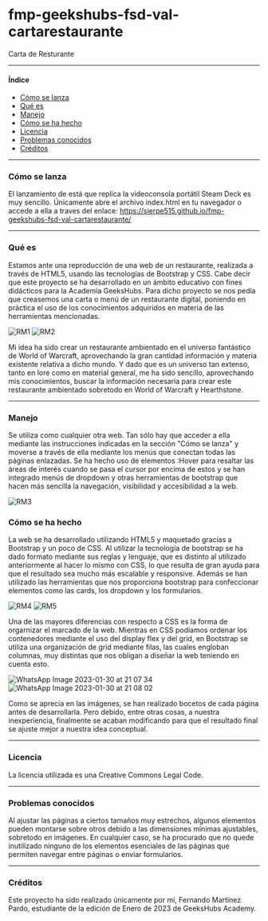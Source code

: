 # fmp-geekshubs-fsd-val-cartarestaurante

Carta de Resturante

***

#### Índice

- [Cómo se lanza](#cómo-se-lanza)
- [Qué es](#qué-es)
- [Manejo](#manejo)
- [Cómo se ha hecho](#cómo-se-ha-hecho)
- [Licencia](#licencia)
- [Problemas conocidos](#problemas-conocidos)
- [Créditos](#créditos)

***

### Cómo se lanza

El lanzamiento de está que replica la videoconsola portátil Steam Deck es muy sencillo. Únicamente abre el archivo index.html en tu navegador o accede a ella a traves del enlace: https://sierpe515.github.io/fmp-geekshubs-fsd-val-cartarestaurante/

***

### Qué es

Estamos ante una reproducción de una web de un restaurante, realizada a través de HTML5, usando las tecnologías de Bootstrap y CSS.
Cabe decir que este proyecto se ha desarrollado en un ámbito educativo con fines didácticos para la Academía GeeksHubs.
Para dicho proyecto se nos pedía que creasemos una carta o menú de un restaurante digital, poniendo en práctica el uso de los conocimientos adquiridos en materia de las herramientas mencionadas.

![RM1](https://user-images.githubusercontent.com/121863208/215598854-41f5ad15-120f-410e-ad43-1678532d8f3b.JPG)
![RM2](https://user-images.githubusercontent.com/121863208/215598994-d75e19b7-4076-4f22-a3a5-eac056deb782.JPG)

Mi idea ha sido crear un restaurante ambientado en el universo fantástico de World of Warcraft, aprovechando la gran cantidad información y materia existente relativa a dicho mundo. Y dado que es un universo tan extenso, tanto en lore como en material general, me ha sido sencillo, aprovechando mis conocimientos, buscar la información necesaria para crear este restaurante ambientado sobretodo en World of Warcraft y Hearthstone.

***

### Manejo

Se utiliza como cualquier otra web. Tan sólo hay que acceder a ella mediante las instrucciones indicadas en la sección "Cómo se lanza" y moverse a través de ella mediante los menús que conectan todas las páginas enlazadas.
Se ha hecho uso de elementos :Hover para resaltar las áreas de interés cuando se pasa el cursor por encima de estos y se han integrado menús de dropdown y otras herramientas de bootstrap que hacen más sencilla la navegación, visibilidad y accesibilidad a la web.

![RM3](https://user-images.githubusercontent.com/121863208/215601590-a8e25b71-7465-4636-b43f-157bf1cbbde0.JPG)

### Cómo se ha hecho

La web se ha desarrollado utilizando HTML5 y maquetado gracias a Bootstrap y un poco de CSS.
Al utilizar la tecnología de bootstrap se ha dado formato mediante sus reglas y lenguaje, que es distinto al utilizado anteriormente al hacer lo mismo con CSS, lo que resulta de gran ayuda para que el resultado sea mucho más escalable y responsive.
Además se han utilizado las herramientas que nos proporciona bootstrap para confeccionar elementos como las cards, los dropdown y los formularios.

![RM4](https://user-images.githubusercontent.com/121863208/215603047-f3d3dae3-4211-47be-8014-6f149175d6ee.JPG)
![RM5](https://user-images.githubusercontent.com/121863208/215603249-9ae84403-0d20-4f3c-a9ea-0b1aa01525bd.JPG)

Una de las mayores diferencias con respecto a CSS es la forma de orgarnizar el marcado de la web. Mientras en CSS podíamos ordenar los contenedores mediante el uso del display flex y del grid, en Bootstrap se utiliza una organización de grid mediante filas, las cuales engloban columnas, muy distintas que nos obligan a diseñar la web teniendo en cuenta esto.

![WhatsApp Image 2023-01-30 at 21 07 34](https://user-images.githubusercontent.com/121863208/215604403-05130ab1-4dab-476a-bef4-f0180974a3d7.jpeg)
![WhatsApp Image 2023-01-30 at 21 08 02](https://user-images.githubusercontent.com/121863208/215604419-a6c87291-8c85-45b7-8161-894481dc41f2.jpeg)

Como se aprecia en las imágenes, se han realizado bocetos de cada página antes de desarrollarla. Pero debido, entre otras cosas, a nuestra inexperiencia, finalmente se acaban modificando para que el resultado final se ajuste mejor a nuestra idea conceptual.

***

### Licencia

La licencia utilizada es una Creative Commons Legal Code.

***

### Problemas conocidos

Al ajustar las páginas a ciertos tamaños muy estrechos, algunos elementos pueden montarse sobre otros debido a las dimensiones mínimas ajustables, sobretodo en imágenes. En cualquier caso, se ha procurado que no quede inutilizado ninguno de los elementos esenciales de las páginas que permiten navegar entre páginas o enviar formularios.

***

### Créditos

Este proyecto ha sido realizado únicamente por mí, Fernando Martínez Pardo, estudiante de la edición de Enero de 2023 de GeeksHubs Academy.
